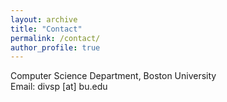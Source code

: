 ```yaml
---
layout: archive
title: "Contact"
permalink: /contact/
author_profile: true
---
```

Computer Science Department, Boston University<br>
Email: divsp [at] bu.edu


